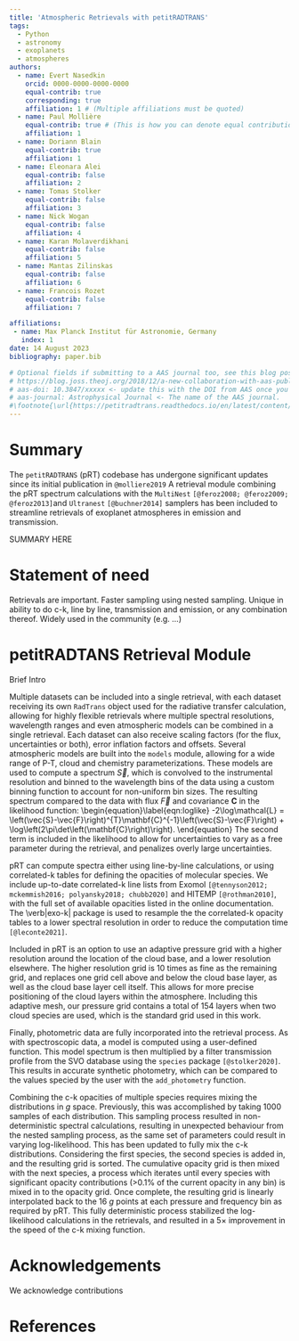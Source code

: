 ```yaml
---
title: 'Atmospheric Retrievals with petitRADTRANS'
tags:
  - Python
  - astronomy
  - exoplanets
  - atmospheres
authors:
  - name: Evert Nasedkin
    orcid: 0000-0000-0000-0000
    equal-contrib: true
    corresponding: true
    affiliation: 1 # (Multiple affiliations must be quoted)
  - name: Paul Mollière
    equal-contrib: true # (This is how you can denote equal contributions between multiple authors)
    affiliation: 1
  - name: Doriann Blain
    equal-contrib: true 
    affiliation: 1
  - name: Eleonara Alei
    equal-contrib: false 
    affiliation: 2
  - name: Tomas Stolker
    equal-contrib: false
    affiliation: 3
  - name: Nick Wogan
    equal-contrib: false 
    affiliation: 4
  - name: Karan Molaverdikhani
    equal-contrib: false
    affiliation: 5
  - name: Mantas Zilinskas
    equal-contrib: false 
    affiliation: 6
  - name: Francois Rozet
    equal-contrib: false
    affiliation: 7

affiliations:
 - name: Max Planck Institut für Astronomie, Germany
   index: 1
date: 14 August 2023
bibliography: paper.bib

# Optional fields if submitting to a AAS journal too, see this blog post:
# https://blog.joss.theoj.org/2018/12/a-new-collaboration-with-aas-publishing
# aas-doi: 10.3847/xxxxx <- update this with the DOI from AAS once you know it.
# aas-journal: Astrophysical Journal <- The name of the AAS journal.
#\footnote{\url{https://petitradtrans.readthedocs.io/en/latest/content/notebooks/pRT_Retrieval_Example.html}}. 
---
```


# Summary
The `petitRADTRANS` (pRT) codebase has undergone significant updates since its initial publication in `@molliere2019` 
A retrieval module combining the pRT spectrum calculations with the `MultiNest` `[@feroz2008; @feroz2009; @feroz2013]`and `Ultranest` `[@buchner2014]` samplers has been included to streamline retrievals of exoplanet atmospheres in emission and transmission.

SUMMARY HERE
# Statement of need
Retrievals are important.
Faster sampling using nested sampling.
Unique in ability to do c-k, line by line, transmission and emission, or any combination thereof.
Widely used in the community (e.g. ...)
# petitRADTANS Retrieval Module
Brief Intro

Multiple datasets can be included into a single retrieval, with each dataset receiving its own `RadTrans` object used for the radiative transfer calculation, allowing for highly flexible retrievals where multiple spectral resolutions, wavelength ranges and even atmospheric models can be combined in a single retrieval.
Each dataset can also receive scaling factors (for the flux, uncertainties or both), error inflation factors and offsets.
Several atmospheric models are built into the `models` module, allowing for a wide range of P-T, cloud and chemistry parameterizations.
These models are used to compute a spectrum $\vec{S}$, which is convolved to the instrumental resolution and binned to the wavelength bins of the data using a custom binning function to account for non-uniform bin sizes.
The resulting spectrum compared to the data with flux $\vec{F}$ and covariance $\mathbf{C}$ in the likelihood function:
\begin{equation}\label{eqn:loglike}
    -2\log\mathcal{L} = \left(\vec{S}-\vec{F}\right)^{T}\mathbf{C}^{-1}\left(\vec{S}-\vec{F}\right) + \log\left(2\pi\det\left(\mathbf{C}\right)\right).
\end{equation}
The second term is included in the likelihood to allow for uncertainties to vary as a free parameter during the retrieval, and penalizes overly large uncertainties.

pRT can compute spectra either using line-by-line calculations, or using correlated-k tables for defining the opacities of molecular species.
We include up-to-date correlated-k line lists from Exomol `[@tennyson2012; mckemmish2016; polyansky2018; chubb2020]` and HITEMP `[@rothman2010]`, with the full set of available opacities listed in the online documentation.
The \verb|exo-k| package is used to resample the the correlated-k opacity tables to a lower spectral resolution in order to reduce the computation time `[@leconte2021]`.

Included in pRT is an option to use an adaptive pressure grid with a higher resolution around the location of the cloud base, and a lower resolution elsewhere. 
The higher resolution grid is 10 times as fine as the remaining grid, and replaces one grid cell above and below the cloud base layer, as well as the cloud base layer cell itself. 
This allows for more precise positioning of the cloud layers within the atmosphere. 
Including this adaptive mesh, our pressure grid contains a total of 154 layers when two cloud species are used, which is the standard grid used in this work. 

Finally, photometric data are fully incorporated into the retrieval process.
As with spectroscopic data, a model is computed using a user-defined function.
This model spectrum is then multiplied by a filter transmission profile from the SVO database using the `species` package `[@stolker2020]`.
This results in accurate synthetic photometry, which can be compared to the values specied by the user with the `add_photometry` function.

Combining the c-k opacities of multiple species requires mixing the distributions in $g$ space. 
Previously, this was accomplished by taking 1000 samples of each distribution.
This sampling process resulted in non-deterministic spectral calculations, resulting in unexpected behaviour from the nested sampling process, as the same set of parameters could result in varying log-likelihood.
This has been updated to fully mix the c-k distributions.
Considering the first species, the second species is added in, and the resulting grid is sorted. 
The cumulative opacity grid is then mixed with the next species, a process which iterates until every species with significant opacity contributions (>0.1$\%$ of the current opacity in any bin) is mixed in to the opacity grid. 
Once complete, the resulting grid is linearly interpolated back to the 16 $g$ points at each pressure and frequency bin as required by pRT.
This fully deterministic process stabilized the log-likelihood calculations in the retrievals, and resulted in a 5$\times$ improvement in the speed of the c-k mixing function.


# Acknowledgements

We acknowledge contributions 

# References